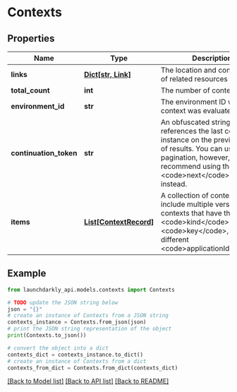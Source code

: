 # Contexts


## Properties

Name | Type | Description | Notes
------------ | ------------- | ------------- | -------------
**links** | [**Dict[str, Link]**](Link.md) | The location and content type of related resources | [optional] 
**total_count** | **int** | The number of contexts | [optional] 
**environment_id** | **str** | The environment ID where the context was evaluated | 
**continuation_token** | **str** | An obfuscated string that references the last context instance on the previous page of results. You can use this for pagination, however, we recommend using the &lt;code&gt;next&lt;/code&gt; link instead. | [optional] 
**items** | [**List[ContextRecord]**](ContextRecord.md) | A collection of contexts. Can include multiple versions of contexts that have the same &lt;code&gt;kind&lt;/code&gt; and &lt;code&gt;key&lt;/code&gt;, but different &lt;code&gt;applicationId&lt;/code&gt;s. | 

## Example

```python
from launchdarkly_api.models.contexts import Contexts

# TODO update the JSON string below
json = "{}"
# create an instance of Contexts from a JSON string
contexts_instance = Contexts.from_json(json)
# print the JSON string representation of the object
print(Contexts.to_json())

# convert the object into a dict
contexts_dict = contexts_instance.to_dict()
# create an instance of Contexts from a dict
contexts_from_dict = Contexts.from_dict(contexts_dict)
```
[[Back to Model list]](../README.md#documentation-for-models) [[Back to API list]](../README.md#documentation-for-api-endpoints) [[Back to README]](../README.md)



